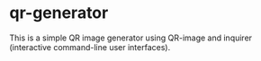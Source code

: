 # qr-generator


This is a simple QR image generator using QR-image and inquirer (interactive command-line user interfaces). 
